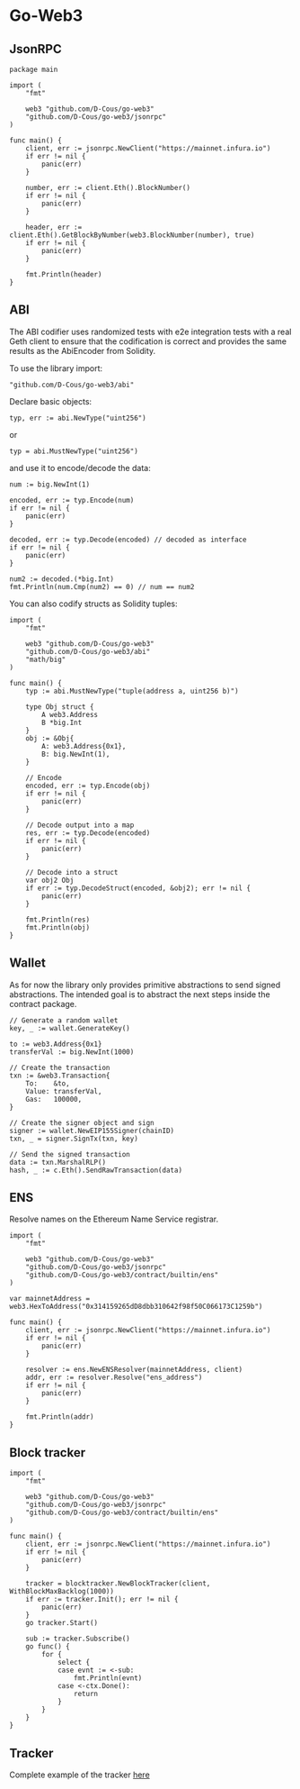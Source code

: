 
# Go-Web3

## JsonRPC

```
package main

import (
	"fmt"
	
	web3 "github.com/D-Cous/go-web3"
	"github.com/D-Cous/go-web3/jsonrpc"
)

func main() {
	client, err := jsonrpc.NewClient("https://mainnet.infura.io")
	if err != nil {
		panic(err)
	}

	number, err := client.Eth().BlockNumber()
	if err != nil {
		panic(err)
	}

	header, err := client.Eth().GetBlockByNumber(web3.BlockNumber(number), true)
	if err != nil {
		panic(err)
	}

	fmt.Println(header)
}
```

## ABI

The ABI codifier uses randomized tests with e2e integration tests with a real Geth client to ensure that the codification is correct and provides the same results as the AbiEncoder from Solidity. 

To use the library import:

```
"github.com/D-Cous/go-web3/abi"
```

Declare basic objects:

```
typ, err := abi.NewType("uint256")
```

or 

```
typ = abi.MustNewType("uint256")
```

and use it to encode/decode the data:

```
num := big.NewInt(1)

encoded, err := typ.Encode(num)
if err != nil {
    panic(err)
}

decoded, err := typ.Decode(encoded) // decoded as interface
if err != nil {
    panic(err)
}

num2 := decoded.(*big.Int)
fmt.Println(num.Cmp(num2) == 0) // num == num2
```

You can also codify structs as Solidity tuples:

```
import (
	"fmt"
    
	web3 "github.com/D-Cous/go-web3"
	"github.com/D-Cous/go-web3/abi"
	"math/big"
)

func main() {
	typ := abi.MustNewType("tuple(address a, uint256 b)")

	type Obj struct {
		A web3.Address
		B *big.Int
	}
	obj := &Obj{
		A: web3.Address{0x1},
		B: big.NewInt(1),
	}

	// Encode
	encoded, err := typ.Encode(obj)
	if err != nil {
		panic(err)
	}

	// Decode output into a map
	res, err := typ.Decode(encoded)
	if err != nil {
		panic(err)
	}

	// Decode into a struct
	var obj2 Obj
	if err := typ.DecodeStruct(encoded, &obj2); err != nil {
		panic(err)
	}

	fmt.Println(res)
	fmt.Println(obj)
}
```

## Wallet

As for now the library only provides primitive abstractions to send signed abstractions. The intended goal is to abstract the next steps inside the contract package.

```
// Generate a random wallet
key, _ := wallet.GenerateKey()

to := web3.Address{0x1}
transferVal := big.NewInt(1000)

// Create the transaction
txn := &web3.Transaction{
	To:    &to,
	Value: transferVal,
	Gas:   100000,
}

// Create the signer object and sign
signer := wallet.NewEIP155Signer(chainID)
txn, _ = signer.SignTx(txn, key)

// Send the signed transaction
data := txn.MarshalRLP()
hash, _ := c.Eth().SendRawTransaction(data)
```

## ENS

Resolve names on the Ethereum Name Service registrar.

```
import (
    "fmt"

    web3 "github.com/D-Cous/go-web3"
    "github.com/D-Cous/go-web3/jsonrpc"
    "github.com/D-Cous/go-web3/contract/builtin/ens"
)

var mainnetAddress = web3.HexToAddress("0x314159265dD8dbb310642f98f50C066173C1259b")

func main() {
	client, err := jsonrpc.NewClient("https://mainnet.infura.io")
    if err != nil {
        panic(err)
    }

	resolver := ens.NewENSResolver(mainnetAddress, client)
	addr, err := resolver.Resolve("ens_address")
	if err != nil {
		panic(err)
	}

    fmt.Println(addr)
}
```

## Block tracker

```
import (
    "fmt"

    web3 "github.com/D-Cous/go-web3"
    "github.com/D-Cous/go-web3/jsonrpc"
    "github.com/D-Cous/go-web3/contract/builtin/ens"
)

func main() {
	client, err := jsonrpc.NewClient("https://mainnet.infura.io")
    if err != nil {
        panic(err)
    }

	tracker = blocktracker.NewBlockTracker(client, WithBlockMaxBacklog(1000))
	if err := tracker.Init(); err != nil {
		panic(err)
	}
	go tracker.Start()

	sub := tracker.Subscribe()
	go func() {
		for {
			select {
			case evnt := <-sub:
				fmt.Println(evnt)
			case <-ctx.Done():
				return
			}
		}
	}
}
```

## Tracker

Complete example of the tracker [here](./tracker/README.md)
